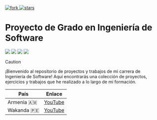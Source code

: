 <a href="https://github.com/akionii/Uni-Work">
  <img src="https://img.shields.io/github/forks/akionii/Uni-Work?style=social" alt="fork"/>
</a>
<a href="https://github.com/akionii/Uni-Work">
  <img src="https://img.shields.io/github/stars/akionii/Uni-Work?style=social" alt="stars"/>
</a>
  
# Proyecto de Grado en Ingeniería de Software

<p align="">
  <a href="#"><img src="https://img.shields.io/badge/C++-%23007acc.svg?style=for-the-badge&logo=c%2B%2B&logoColor=%23ffffff"/></a>
  <a href="#"><img src="https://img.shields.io/badge/C-%2320232a.svg?style=for-the-badge&logo=c&logoColor=%2361DAFB"/></a>
  <a href="#"><img src="https://img.shields.io/badge/PHP-%239269fe.svg?style=for-the-badge&logo=php&logoColor=yellow&border"/></a>
  <a href="#"><img src="https://img.shields.io/badge/Python-742b66.svg?style=for-the-badge&logo=python&logoColor=#e682d5"/></a>
</p>

> [!CAUTION]
> ¡Bienvenido al repositorio de proyectos y trabajos de mi carrera de Ingeniería de Software! Aquí encontrarás una colección de proyectos, ejercicios y trabajos que he realizado a lo largo de mi formación.

| País       | Enlace                                                                                       |
| ---------- | -------------------------------------------------------------------------------------------- |
| Armenia 🇦🇲 | [YouTube](https://youtube.com/clip/UgkxETafV7ImIh3XJXKF_0oZlC8CPHGRcdqg?si=KO0cJrYKU4KrwZPJ) |
| Wakanda 🇵🇪 | [YouTube](https://youtu.be/SChnJDfmrSU?si=ZpL3FSfmKKtDFmSQ&t=19131)                          |
